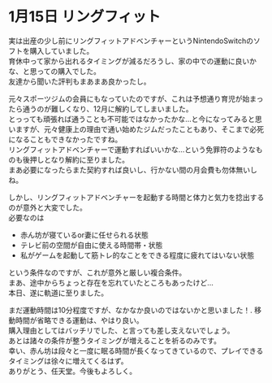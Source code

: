 # 1月15日 リングフィット

実は出産の少し前にリングフィットアドベンチャーというNintendoSwitchのソフトを購入していました。  
育休中って家から出れるタイミングが減るだろうし、家の中での運動に良いかな、と思っての購入でした。  
友達から聞いた評判もまあまあ良かったし。  

元々スポーツジムの会員にもなっていたのですが、これは予想通り育児が始まったら通うのが難しくなり、12月に解約してしまいました。  
とっっても頑張れば通うことも不可能ではなかったかな…と今になってみると思いますが、元々健康上の理由で通い始めたジムだったこともあり、そこまで必死になることもできなかったですね。  
リングフィットアドベンチャーで運動すればいいかな…という免罪符のようなものも後押しとなり解約に至りました。  
まあ必要になったらまた契約すれば良いし、行かない間の月会費も勿体無いしね。

しかし、リングフィットアドベンチャーを起動する時間と体力と気力を捻出するのが意外と大変でした。  
必要なのは

- 赤ん坊が寝ているor妻に任せられる状態
- テレビ前の空間が自由に使える時間帯・状態
- 私がゲームを起動して筋トレ的なことをできる程度に疲れてはいない状態

という条件なのですが、これが意外と厳しい複合条件。  
まあ、途中からちょっと存在を忘れていたところもあったけど…  
本日、遂に軌道に至りました。

まだ運動時間は10分程度ですが、なかなか良いのではないかと思いました！. 
移動時間が省略できる運動は、やはり良い。  
購入理由としてはバッチリでした、と言っても差し支えないでしょう。  
あとは諸々の条件が整うタイミングが増えることを祈るのみです。  
幸い、赤ん坊は段々と一度に眠る時間が長くなってきているので、プレイできるタイミングは徐々に増えてくるはず。  
ありがとう、任天堂。今後もよろしく。